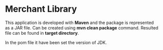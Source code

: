 # Merchant Library

This application is developed with **Maven** and the package is represented as a JAR file. Can be created using **mvn clean package** command. Resulted file can be found in **target directory**.

In the pom file it have been set the version of JDK.
